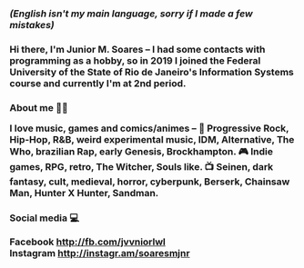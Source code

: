 ### *<p>(English isn't my main language, sorry if I made a few mistakes)</p>*
### Hi there, I'm Junior M. Soares – I had some contacts with programming as a hobby, so in 2019 I joined the Federal University of the State of Rio de Janeiro's Information Systems course and currently I'm at 2nd period.
### About me 🧝🏼 <p> I love music, games and comics/animes – 🎵 Progressive Rock, Hip-Hop, R&B, weird experimental music, IDM, Alternative, The Who, brazilian Rap, early Genesis, Brockhampton. 🎮 Indie games, RPG, retro, The Witcher, Souls like. 📺 Seinen, dark fantasy, cult, medieval, horror, cyberpunk, Berserk, Chainsaw Man, Hunter X Hunter, Sandman. </p>
### Social media 💻 <p> Facebook http://fb.com/jvvniorlwl <br> Instagram http://instagr.am/soaresmjnr </p>

<!--
**jrmsrs/jrmsrs** is a ✨ _special_ ✨ repository because its `README.md` (this file) appears on your GitHub profile.

Here are some ideas to get you started:

- 🔭 I’m currently working on ...
- 🌱 I’m currently learning ...
- 👯 I’m looking to collaborate on ...
- 🤔 I’m looking for help with ...
- 💬 Ask me about ...
- 📫 How to reach me: ...
- 😄 Pronouns: ...
- ⚡ Fun fact: ...
-->
